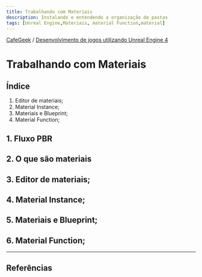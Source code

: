 ```yaml
---
title: Trabalhando com Materiais
description: Instalando e entendendo a organização de pastas
tags: [Unreal Engine,Materiais, material Function,material]
---
```


[CafeGeek](https://myerco.github.io/unreal-engine)  / [Desenvolvimento de jogos utilizando Unreal Engine 4](https://myerco.github.io/CafeGeek/ue4_blueprint/index.html)

# Trabalhando com Materiais

## Índice
1. Editor de materiais;
1. Material Instance;
1. Materiais e Blueprint;
1. Material Function;


<a name="1"></a>
## 1. Fluxo PBR

## 2. O que são materiais

## 3. Editor de materiais;
## 4. Material Instance;
## 5. Materiais e Blueprint;
## 6. Material Function;


***

## Referências
